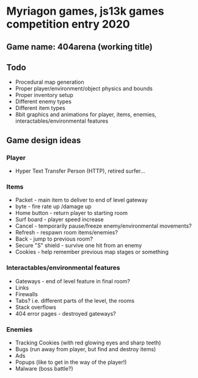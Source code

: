# Myriagon games, js13k games competition entry 2020

## Game name: 404arena (working title)

## Todo

* Procedural map generation
* Proper player/environment/object physics and bounds
* Proper inventory setup
* Different enemy types
* Different item types
* 8bit graphics and animations for player, items, enemies, interactables/environmental features

## Game design ideas

### Player

* Hyper Text Transfer Person (HTTP), retired surfer...

### Items

* Packet - main item to deliver to end of level gateway
* byte - fire rate up /damage up
* Home button - return player to starting room
* Surf board - player speed increase
* Cancel - temporarily pause/freeze enemy/environmental movements?
* Refresh - respawn room items/enemies?
* Back - jump to previous room?
* Secure "S" shield - survive one hit from an enemy
* Cookies - help remember previous map stages or something

### Interactables/environmental features

* Gateways - end of level feature in final room?
* Links
* Firewalls
* Tabs? i.e. different parts of the level, the rooms
* Stack overflows
* 404 error pages - destroyed gateways?

### Enemies

* Tracking Cookies (with red glowing eyes and sharp teeth)
* Bugs (run away from player, but find and destroy items)
* Ads
* Popups (like to get in the way of the player!)
* Malware (boss battle?)
